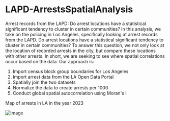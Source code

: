 # LAPD-ArrestsSpatialAnalysis
Arrest records from the LAPD: Do arrest locations have a statistical significant tendency to cluster in certain communities?
In this analysis, we take on the policing in Los Angeles, specifically looking at arrest records from the LAPD. Do arrest locations have a statistical significant tendency to cluster in certain communities? To answer this question, we not only look at the location of recorded arrests in the city, but compare these locations with other arrests. In short, we are seeking to see where spatial correlations occur based on the data. Our approach is:

1. Import census block group boundaries for Los Angeles
2. Import arrest data from the LA Open Data Portal
3. Spatially join the two datasets
4. Normalize the data to create arrests per 1000
5. Conduct global spatial autocorrelation using Moran's I

Map of arrests in LA in the year 2023


![image](https://github.com/user-attachments/assets/c99c8fcd-a750-481c-ace5-0a7f194bfa43)

